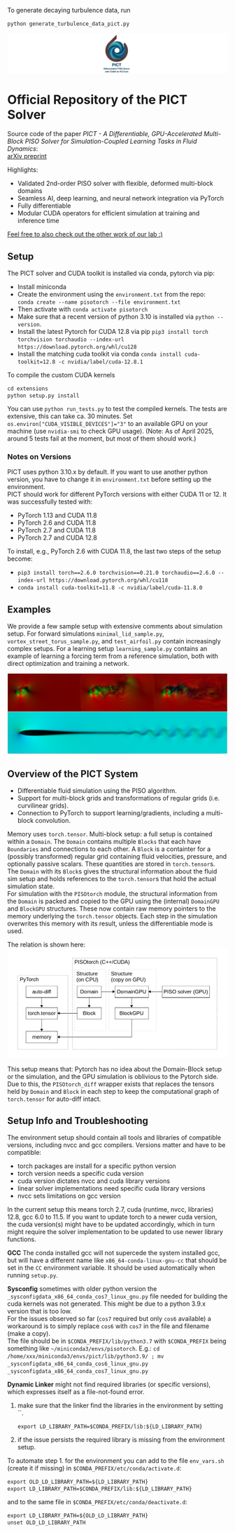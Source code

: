 To generate decaying turbulence data, run
```python
python generate_turbulence_data_pict.py
```



![PICT logo](images/banner.png)

# Official Repository of the PICT Solver

Source code of the paper *PICT - A Differentiable, GPU-Accelerated Multi-Block PISO Solver for Simulation-Coupled Learning Tasks in Fluid Dynamics*:  
[arXiv preprint](https://arxiv.org/abs/2505.16992)  

Highlights:
- Validated 2nd-order PISO solver with flexible, deformed multi-block domains
- Seamless AI, deep learning, and neural network integration via PyTorch
- Fully differentiable
- Modular CUDA operators for efficient simulation at training and inference time

[Feel free to also check out the other work of our lab :)](https://ge.in.tum.de/publications/)

## Setup

The PICT solver and CUDA toolkit is installed via conda, pytorch via pip:
- Install miniconda  
- Create the environment using the `environment.txt` from the repo:  
`conda create --name pisotorch --file environment.txt`  
- Then activate with `conda activate pisotorch`  
- Make sure that a recent version of python 3.10 is installed via `python --version`.  
- Install the latest Pytorch for CUDA 12.8 via pip `pip3 install torch torchvision torchaudio --index-url https://download.pytorch.org/whl/cu128`  
- Install the matching cuda toolkit via conda `conda install cuda-toolkit=12.8 -c nvidia/label/cuda-12.8.1`  

To compile the custom CUDA kernels  
```
cd extensions
python setup.py install
```

You can use `python run_tests.py` to test the compiled kernels. The tests are extensive, this can take ca. 30 minutes.
Set `os.environ["CUDA_VISIBLE_DEVICES"]="3"` to an available GPU on your machine (use `nvidia-smi` to check GPU usage).
(Note: As of April 2025, around 5 tests fail at the moment, but most of them should work.)

### Notes on Versions
PICT uses python 3.10.x by default. If you want to use another python version, you have to change it in `environment.txt` before setting up the environment.  
PICT should work for different PyTorch versions with either CUDA 11 or 12. It was successfully tested with:
- PyTorch 1.13 and CUDA 11.8
- PyTorch 2.6 and CUDA 11.8
- PyTorch 2.7 and CUDA 11.8
- PyTorch 2.7 and CUDA 12.8

To install, e.g., PyTorch 2.6 with CUDA 11.8, the last two steps of the setup become:
- `pip3 install torch==2.6.0 torchvision==0.21.0 torchaudio==2.6.0 --index-url https://download.pytorch.org/whl/cu118`
- `conda install cuda-toolkit=11.8 -c nvidia/label/cuda-11.8.0`


## Examples

We provide a few sample setup with extensive comments about simulation setup.
For forward simulations `minimal_lid_sample.py`, `vortex_street_torus_sample.py`, and `test_airfoil.py` contain increasingly complex setups.
For a learning setup `learning_sample.py` contains an example of learning a forcing term from a reference simulation, both with direct optimization and training a network.  

![Flow around a rotating cylidrical obstacle and an airfoil.](images/obstacle-flow_vis.jpg)

## Overview of the PICT System

- Differentiable fluid simulation using the PISO algorithm.
- Support for multi-block grids and transformations of regular grids (i.e. curvilinear grids).
- Connection to PyTorch to support learning/gradients, including a multi-block convolution.

Memory uses `torch.tensor`.
Multi-block setup: a full setup is contained within a `Domain`. The `Domain` contains multiple `Blocks` that each have `Boundaries` and connections to each other.
A `Block` is a containter for a (possibly transformed) regular grid containing fluid velocities, pressure, and optionally passive scalars. These quantities are stored in `torch.tensor`s.
The `Domain` with its `Block`s gives the structural information about the fluid sim setup and holds references to the `torch.tensor`s that hold the actual simulation state.  
For simulation with the `PISOtorch` module, the structural information from the `Domain` is packed and copied to the GPU using the (internal) `DomainGPU` and `BlockGPU` structures.
These now contain raw memory pointers to the memory underlying the `torch.tensor` objects. Each step in the simulation overwrites this memory with its result, unless the differentiable mode is used.

The relation is shown here:
![](images/PISOtorch_overview.png)

This setup means that: Pytorch has no idea about the Domain-Block setup or the simulation, and the GPU simulation is oblivious to the Pytorch side.  
Due to this, the `PISOtorch_diff` wrapper exists that replaces the tensors held by `Domain` and `Block` in each step to keep the computational graph of `torch.tensor` for auto-diff intact.

## Setup Info and Troubleshooting

The environment setup should contain all tools and libraries of compatible versions, including nvcc and gcc compilers.
Versions matter and have to be compatible:
- torch packages are install for a specific python version
- torch version needs a specific cuda version
- cuda version dictates nvcc and cuda library versions
- linear solver implementations need specific cuda library versions
- nvcc sets limitations on gcc version  

In the current setup this means torch 2.7, cuda (runtime, nvcc, libraries) 12.8, gcc 6.0 to 11.5.
If you want to update torch to a newer cuda version, the cuda version(s) might have to be updated accordingly, which in turn might require the solver implementation to be updated to use newer library functions.

**GCC** The conda installed gcc will not supercede the system installed gcc, but will have a different name like `x86_64-conda-linux-gnu-cc` that should be set in the `CC` environment variable. It should be used automatically when running `setup.py`.

**Sysconfig** sometimes with older python version the `_sysconfigdata_x86_64_conda_cos7_linux_gnu.py` file needed for building the cuda kernels was not generated. This might be due to a python 3.9.x version that is too low.  
For the issues observed so far (`cos7` required but only `cos6` available) a workaround is to simply replace `cos6` with `cos7` in the file and filename (make a copy).  
The file should be in `$CONDA_PREFIX/lib/python3.7` with `$CONDA_PREFIX` being something like `~/miniconda3/envs/pisotorch`. E.g.:
`cd /home/xxx/miniconda3/envs/pict/lib/python3.9/ ; mv _sysconfigdata_x86_64_conda_cos6_linux_gnu.py _sysconfigdata_x86_64_conda_cos7_linux_gnu.py`

**Dynamic Linker** might not find required libraries (or specific versions), which expresses itself as a file-not-found error.  
1. make sure that the linker find the libraries in the environment by setting ``.
	```
	export LD_LIBRARY_PATH=$CONDA_PREFIX/lib:${LD_LIBRARY_PATH}
	```
2. if the issue persists the required library is missing from the environment setup.  

To automate step 1. for the environment you can add to the file `env_vars.sh` (create it if missing) in `$CONDA_PREFIX/etc/conda/activate.d`:
```
export OLD_LD_LIBRARY_PATH=${LD_LIBRARY_PATH}
export LD_LIBRARY_PATH=$CONDA_PREFIX/lib:${LD_LIBRARY_PATH}
```
and to the same file in `$CONDA_PREFIX/etc/conda/deactivate.d`:
```
export LD_LIBRARY_PATH=${OLD_LD_LIBRARY_PATH}
unset OLD_LD_LIBRARY_PATH
```

